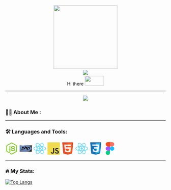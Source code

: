 
<div class="profile" align=center>
  <img src="https://media.giphy.com/media/zhYSVCirREeIZtONCI/giphy.gif" width="200em" height="200em"/>
</div>  

<div class="badges" align=center>
  <img src="https://komarev.com/ghpvc/?username=PerevyazkoAleksey"/>
</div>

<div class="helloTitle" align=center>
  Hi there <img src="https://media.giphy.com/media/hvRJCLFzcasrR4ia7z/giphy.gif" width="60em" height="30em">
</div>

---

<div class="header" align=center>
  <img src="https://media.giphy.com/media/qgQUggAC3Pfv687qPC/giphy.gif"/>
</div>

### :man_student: About Me :

---

### :hammer_and_wrench: Languages and Tools:
<div>
  <img src="https://raw.githubusercontent.com/devicons/devicon/1119b9f84c0290e0f0b38982099a2bd027a48bf1/icons/nodejs/nodejs-original.svg" width="40em" height="40em"/>
  <img src="https://raw.githubusercontent.com/devicons/devicon/1119b9f84c0290e0f0b38982099a2bd027a48bf1/icons/php/php-original.svg" width="40em" height="40em"/>
  <img src="https://raw.githubusercontent.com/devicons/devicon/1119b9f84c0290e0f0b38982099a2bd027a48bf1/icons/react/react-original.svg" width="40em" height="40em"/>
  <img src="https://raw.githubusercontent.com/devicons/devicon/1119b9f84c0290e0f0b38982099a2bd027a48bf1/icons/javascript/javascript-original.svg" width="40em" height="40em"/>
  <img src="https://raw.githubusercontent.com/devicons/devicon/1119b9f84c0290e0f0b38982099a2bd027a48bf1/icons/html5/html5-original.svg" width="40em" height="40em"/>
  <img src="https://raw.githubusercontent.com/devicons/devicon/1119b9f84c0290e0f0b38982099a2bd027a48bf1/icons/react/react-original.svg" width="40em" height="40em"/>
  <img src="https://raw.githubusercontent.com/devicons/devicon/1119b9f84c0290e0f0b38982099a2bd027a48bf1/icons/css3/css3-original.svg" width="40em" height="40em"/>
  <img src="https://raw.githubusercontent.com/devicons/devicon/1119b9f84c0290e0f0b38982099a2bd027a48bf1/icons/figma/figma-original.svg" width="40em" height="40em"/>
  
  ---
  
  ### :fire: My Stats:
  [![Top Langs](https://github-readme-stats.vercel.app/api/top-langs/?username=PerevyazkoAleksey&layout=compact&theme=vision-friendly-dark)](https://github.com/anuraghazra/github-readme-stats)
<!--
**PerevyazkoAleksey/PerevyazkoAleksey** is a ✨ _special_ ✨ repository because its `README.md` (this file) appears on your GitHub profile.

Here are some ideas to get you started:

- 🔭 I’m currently working on ...
- 🌱 I’m currently learning ...
- 👯 I’m looking to collaborate on ...
- 🤔 I’m looking for help with ...
- 💬 Ask me about ...
- 📫 How to reach me: ...
- 😄 Pronouns: ...
- ⚡ Fun fact: ...
-->
